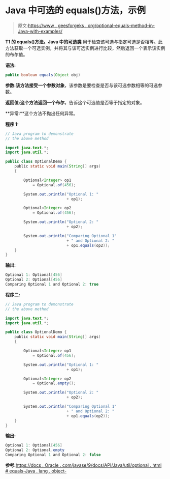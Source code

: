 # Java 中可选的 equals()方法，示例

> 原文:[https://www . geesforgeks . org/optional-equals-method-in-Java-with-examples/](https://www.geeksforgeeks.org/optional-equals-method-in-java-with-examples/)

**T1 的 equals()方法。Java 中的[可选类](https://www.geeksforgeeks.org/java-8-optional-class/)** 用于检查该可选与指定可选是否相等。此方法获取一个可选实例，并将其与该可选实例进行比较，然后返回一个表示该实例的布尔值。

**语法:**

```java
public boolean equals(Object obj)

```

**参数:**该方法接受一个参数**对象**，该参数是要检查是否与该可选参数相等的可选参数。

**返回值:**这个方法返回一个**布尔**，告诉这个可选值是否等于指定的对象。

**异常:**这个方法不抛出任何异常。

**程序 1:**

```java
// Java program to demonstrate
// the above method

import java.text.*;
import java.util.*;

public class OptionalDemo {
    public static void main(String[] args)
    {

        Optional<Integer> op1
            = Optional.of(456);

        System.out.println("Optional 1: "
                           + op1);

        Optional<Integer> op2
            = Optional.of(456);

        System.out.println("Optional 2: "
                           + op2);

        System.out.println("Comparing Optional 1"
                           + " and Optional 2: "
                           + op1.equals(op2));
    }
}
```

**输出:**

```java
Optional 1: Optional[456]
Optional 2: Optional[456]
Comparing Optional 1 and Optional 2: true

```

**程序二:**

```java
// Java program to demonstrate
// the above method

import java.text.*;
import java.util.*;

public class OptionalDemo {
    public static void main(String[] args)
    {

        Optional<Integer> op1
            = Optional.of(456);

        System.out.println("Optional 1: "
                           + op1);

        Optional<Integer> op2
            = Optional.empty();

        System.out.println("Optional 2: "
                           + op2);

        System.out.println("Comparing Optional 1"
                           + " and Optional 2: "
                           + op1.equals(op2));
    }
}
```

**输出:**

```java
Optional 1: Optional[456]
Optional 2: Optional.empty
Comparing Optional 1 and Optional 2: false

```

**参考:**[https://docs . Oracle . com/javase/9/docs/API/Java/util/optional . html # equals-Java . lang . object-](https://docs.oracle.com/javase/9/docs/api/java/util/Optional.html#equals-java.lang.Object-)